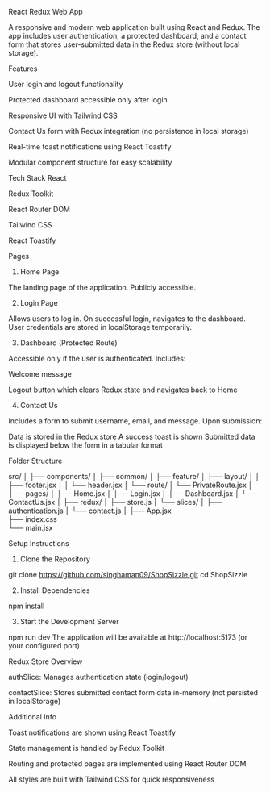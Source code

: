 React Redux Web App

A responsive and modern web application built using React and Redux. The app includes user authentication, a protected dashboard, and a contact form that stores user-submitted data in the Redux store (without local storage).


Features

User login and logout functionality

Protected dashboard accessible only after login

Responsive UI with Tailwind CSS

Contact Us form with Redux integration (no persistence in local storage)

Real-time toast notifications using React Toastify

Modular component structure for easy scalability

Tech Stack
React

Redux Toolkit

React Router DOM

Tailwind CSS

React Toastify


Pages


1. Home Page

The landing page of the application. Publicly accessible.


2. Login Page

Allows users to log in. On successful login, navigates to the dashboard. User credentials are stored in localStorage temporarily.


3. Dashboard (Protected Route)

Accessible only if the user is authenticated. Includes:

Welcome message

Logout button which clears Redux state and navigates back to Home

4. Contact Us

Includes a form to submit username, email, and message. Upon submission:

Data is stored in the Redux store
A success toast is shown
Submitted data is displayed below the form in a tabular format


Folder Structure


src/
│
├── components/
│   ├── common/
│   ├── feature/
│   ├── layout/
│   │   ├── footer.jsx
│   │   └── header.jsx
│   └── route/
│       └── PrivateRoute.jsx
│
├── pages/
│   ├── Home.jsx
│   ├── Login.jsx
│   ├── Dashboard.jsx
│   └── ContactUs.jsx
│
├── redux/
│   ├── store.js
│   └── slices/
│       ├── authentication.js
│       └── contact.js
│
├── App.jsx  
├── index.css  
└── main.jsx




Setup Instructions


1. Clone the Repository

git clone https://github.com/singhaman09/ShopSizzle.git
cd ShopSizzle



2. Install Dependencies

npm install



3. Start the Development Server

npm run dev
The application will be available at http://localhost:5173 (or your configured port).



Redux Store Overview

authSlice: Manages authentication state (login/logout)

contactSlice: Stores submitted contact form data in-memory (not persisted in localStorage)


Additional Info

Toast notifications are shown using React Toastify

State management is handled by Redux Toolkit

Routing and protected pages are implemented using React Router DOM

All styles are built with Tailwind CSS for quick responsiveness